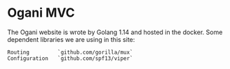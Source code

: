 # Ogani MVC

The Ogani website is wrote by Golang 1.14 and hosted in the docker.
Some dependent libraries we are using in this site:

    Routing         `github.com/gorilla/mux`
    Configuration   `github.com/spf13/viper`